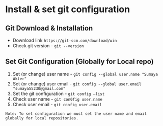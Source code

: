# Install & set git configuration

## Git ​Download &​ Installation

- Download link `https://git-scm.com/download/win`
- Check git version - `git --version`

## Set Git Configuration (Globally for Local repo)

1. Set (or change) user name - `git config --global user.name "Sumaya Akter"`
2. Set (or change) user email - `git config --global user.email "sumaya55230@gmail.com"`
3. Set the git configuration​ - `git config –list`
4. Check user name​ - `git con0fig user.name`
5. Check user email - `git config user.email`

``` markdownlint
Note: To set configuration we must set the user name and email globally for local repositories.
```

